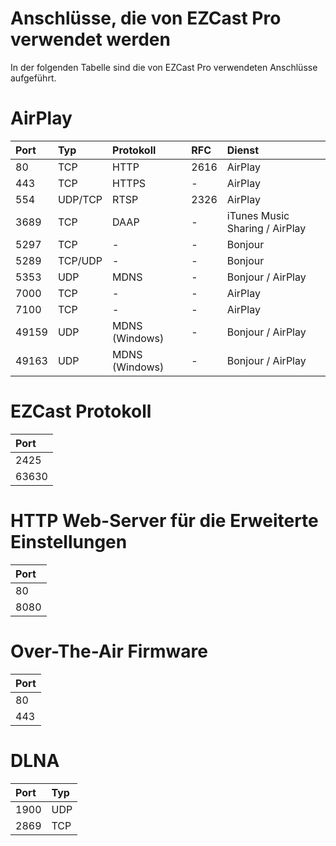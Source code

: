 # Anschlüsse, die von EZCast Pro verwendet werden

In der folgenden Tabelle sind die von EZCast Pro verwendeten Anschlüsse aufgeführt. 

# AirPlay

Port | Typ                   | Protokoll | RFC | Dienst
:---- | :---------------------- | :------------- | :------------ | :------------
80 | TCP          | HTTP      | 2616 | AirPlay
443 | TCP          | HTTPS      | - | AirPlay
554 | UDP/TCP          | RTSP      | 2326 | AirPlay
3689 | TCP          | DAAP      | - | iTunes Music Sharing / AirPlay
5297 | TCP          | -      | - | Bonjour
5289 | TCP/UDP          | -      | - | Bonjour
5353 | UDP          | MDNS      | - | Bonjour / AirPlay
7000 | TCP         | - | - | AirPlay
7100 | TCP         | - | - | AirPlay
49159 | UDP          | MDNS (Windows)      | - | Bonjour / AirPlay
49163 | UDP          | MDNS (Windows)      | - | Bonjour / AirPlay

# EZCast Protokoll 

| Port |
| :---- |
| 2425 |
| 63630 |

# HTTP Web-Server für die Erweiterte Einstellungen 

| Port |
|:---- |
| 80 |
| 8080 |

# Over-The-Air Firmware

| Port |
|:---- |
| 80 |
| 443 |

# DLNA

| Port | Typ      |
| :---- | :---- |
| 1900 | UDP      | 
| 2869 | TCP      |






